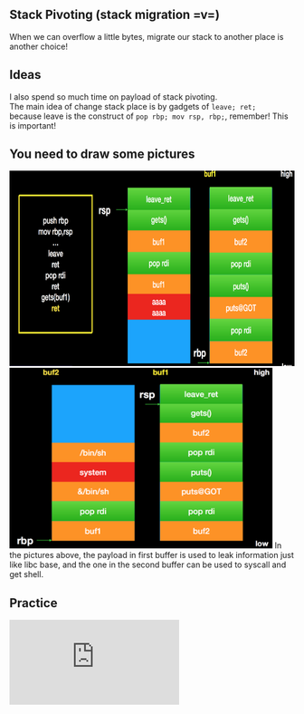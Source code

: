 ## Stack Pivoting (stack migration =v=)  
When we can overflow a little bytes, migrate our stack to another place is another choice!  
  
## Ideas  
I also spend so much time on payload of stack pivoting.  
The main idea of change stack place is by gadgets of ```leave; ret;```  
because leave is the construct of ```pop rbp; mov rsp, rbp;```, remember! This is important!
  
## You need to draw some pictures  
<img src="https://github.com/shinmao/WhyNot-StackOverflow/blob/master/Stack-Pivoting/picture/information_leak.png" width="738" height="345">
<img src="https://github.com/shinmao/WhyNot-StackOverflow/blob/master/Stack-Pivoting/picture/call_shell.png" width="465" height="319">  
In the pictures above, the payload in first buffer is used to leak information just like libc base, and the one in the second buffer can be used to syscall and get shell.  
  
## Practice  
![Sean Practice](https://github.com/shinmao/CTF-writeups/blob/master/Advanced%20Binary%20Exploitation(Sean)/src/rop1.c)
